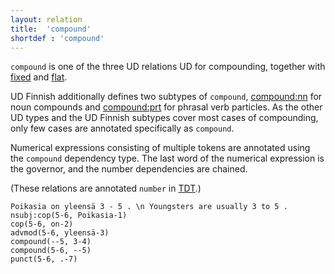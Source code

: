 ```yaml
---
layout: relation
title:  'compound'
shortdef : 'compound'
---
```


`compound` is one of the three UD relations UD for compounding,
together with [fixed]() and [flat]().

UD Finnish additionally defines two subtypes of `compound`,
[compound:nn]() for noun compounds and [compound:prt]()
for phrasal verb particles. As the other UD types and the
UD Finnish subtypes cover most cases of compounding, only
few cases are annotated specifically as `compound`.

Numerical expressions consisting of multiple tokens are annotated
using the `compound` dependency type. The last word of the numerical
expression is the governor, and the number dependencies are chained.

(These relations are annotated `number` in
[TDT](http://bionlp.utu.fi/fintreebank.html).)

<!-- fname:number.pdf -->
~~~ sdparse
Poikasia on yleensä 3 - 5 . \n Youngsters are usually 3 to 5 .
nsubj:cop(5-6, Poikasia-1)
cop(5-6, on-2)
advmod(5-6, yleensä-3)
compound(--5, 3-4)
compound(5-6, --5)
punct(5-6, .-7)
~~~
<!-- Interlanguage links updated Čt lis 12 09:43:18 CET 2020 -->
